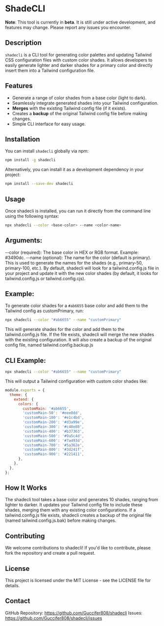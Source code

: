 # ShadeCLI

**Note**: This tool is currently in **beta**. It is still under active development, and features may change. Please report any issues you encounter.

## Description

`shadecli` is a CLI tool for generating color palettes and updating Tailwind CSS configuration files with custom color shades. It allows developers to easily generate lighter and darker shades for a primary color and directly insert them into a Tailwind configuration file.

## Features

- Generate a range of color shades from a base color (light to dark).
- Seamlessly integrate generated shades into your Tailwind configuration.
- **Merges** with the existing Tailwind config file (if it exists).
- Creates a **backup** of the original Tailwind config file before making changes.
- Simple CLI interface for easy usage.

## Installation

You can install `shadecli` globally via npm:

```bash
npm install -g shadecli
```

Alternatively, you can install it as a development dependency in your project:

```bash
npm install --save-dev shadecli
```

## Usage

Once shadecli is installed, you can run it directly from the command line using the following syntax:

```bash
npx shadecli --color <base-color> --name <color-name>
```

## Arguments:

--color (required): The base color in HEX or RGB format. Example: #3490dc.
--name (optional): The name for the color (default is primary). This is used to generate the names for the shades (e.g., primary-50, primary-100, etc.).
By default, shadecli will look for a tailwind.config.js file in your project and update it with the new color shades (by default, it looks for tailwind.config.js or tailwind.config.cjs).

## Example:

To generate color shades for a `#ab6655` base color and add them to the Tailwind config as customPrimary, run:

```bash
npx shadecli --color "#ab6655" --name "customPrimary"
```

This will generate shades for the color and add them to the tailwind.config.js file. If the file exists, shadecli will merge the new shades with the existing configuration. It will also create a backup of the original config file, named tailwind.config.backup.js

## CLI Example:

```bash
npx shadecli --color "#ab6655" --name "customPrimary"
```

This will output a Tailwind configuration with custom color shades like:

```js
module.exports = {
  theme: {
    extend: {
      colors: {
        customMain: '#ab6655',
        'customMain-50': '#eee0dd',
        'customMain-100': '#e1c4bd',
        'customMain-200': '#d3a99e',
        'customMain-300': '#c48e80',
        'customMain-400': '#b37363',
        'customMain-500': '#9a5c4d',
        'customMain-600': '#7a493d',
        'customMain-700': '#5a362e',
        'customMain-800': '#3d241f',
        'customMain-900': '#221411',
      },
    },
  },
};
```

## How It Works

The shadecli tool takes a base color and generates 10 shades, ranging from lighter to darker.
It updates your Tailwind config file to include these shades, merging them with any existing color configurations.
If a tailwind.config.js file exists, shadecli creates a backup of the original file (named tailwind.config.js.bak) before making changes.

## Contributing

We welcome contributions to shadecli! If you'd like to contribute, please fork the repository and create a pull request.

## License

This project is licensed under the MIT License - see the LICENSE file for details.

## Contact

GitHub Repository: https://github.com/Guccifer808/shadecli
Issues: https://github.com/Guccifer808/shadecli/issues
